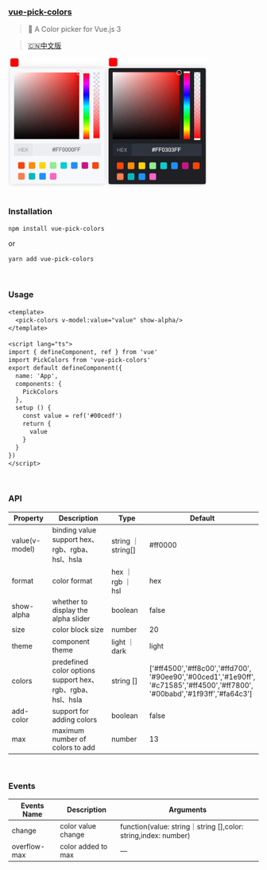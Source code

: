 ### [vue-pick-colors](https://github.com/qiuzongyuan/vue-pick-colors)
>  🎉 A Color picker for Vue.js 3

> [🇨🇳中文版](https://github.com/qiuzongyuan/vue-pick-colors/blob/main/README-zh_CN.md)
<div style="display: flex">
    <img src="./images/effect-light.png" style="width:200px;" />
    <img src="./images/effect-dark.png" style="width:200px;" />
</div>
<br/>

### Installation
```
npm install vue-pick-colors
```
or
```
yarn add vue-pick-colors
```
<br/>

### Usage
```vue
<template>
  <pick-colors v-model:value="value" show-alpha/>
</template>

<script lang="ts">
import { defineComponent, ref } from 'vue'
import PickColors from 'vue-pick-colors'
export default defineComponent({
  name: 'App',
  components: {
    PickColors
  },
  setup () {
    const value = ref('#00cedf')
    return {
      value
    }
  }
})
</script>
```
<br/>

### API

| Property       | Description                                               | Type              | Default                                                                                                                               |
|----------------|-----------------------------------------------------------|-------------------|---------------------------------------------------------------------------------------------------------------------------------------|
| value(v-model) | binding value<br>support hex、rgb、rgba、hsl、hsla            | string ｜ string[] | #ff0000                                                                                                                               |
| format         | color format                                              | hex ｜ rgb ｜ hsl   | hex                                                                                                                                   |
| show-alpha     | whether to display the alpha slider                       | boolean           | false                                                                                                                                 |
| size           | color block size                                          | number            | 20                                                                                                                                    |
| theme          | component theme                                           | light ｜ dark      | light                                                                                                                                 |
| colors         | predefined color options<br>support hex、rgb、rgba、hsl、hsla | string []         | ['#ff4500','#ff8c00','#ffd700',<br>'#90ee90','#00ced1','#1e90ff',<br>'#c71585','#ff4500','#ff7800',<br>'#00babd','#1f93ff','#fa64c3'] |
| add-color      | support for adding colors                                 | boolean           | false                                                                                                                                 |
| max            | maximum number of colors to add                           | number            | 13                                                                                                                                    |


<br/>

### Events

| Events Name  | Description        | Arguments                                                          |
|--------------|--------------------|---------------------------------------------------------------|
| change       | color value change | function(value: string｜string [],color: string,index: number) |
| overflow-max | color added to max | —                                                             |
